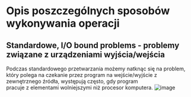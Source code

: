 # Opis poszczególnych sposobów wykonywania operacji
## Standardowe, I/O bound problems - problemy związane z urządzeniami wyjścia/wejścia
Podczas standardowego przetwarzania możemy natknąc się na problem, który polega na czekanie przez program na wejście/wyjście z zewnętrznego źródła, występują często, gdy program <br>
pracuje z elementami wolniejszymi niż procesor komputera.
![image](https://user-images.githubusercontent.com/56388404/110837667-d0d68f80-82a1-11eb-9583-6c62852d0888.png)
